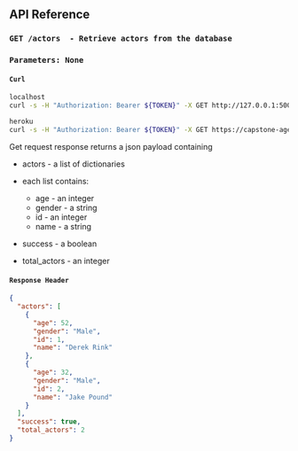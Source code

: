 ## API Reference


### `GET /actors  - Retrieve actors from the database`
### `Parameters: None`

#### `Curl`
```bash
localhost
curl -s -H "Authorization: Bearer ${TOKEN}" -X GET http://127.0.0.1:5000/actors

heroku
curl -s -H "Authorization: Bearer ${TOKEN}" -X GET https://capstone-agency-api33.herokuapp.com/actors
```
Get request response returns a json payload containing
- actors - a list of dictionaries
- each list contains:
    - age - an integer
    - gender - a string
    - id - an integer
    - name - a string

- success - a boolean
- total_actors - an integer


#### `Response Header`
```json
{
  "actors": [
    {
      "age": 52,
      "gender": "Male",
      "id": 1,
      "name": "Derek Rink"
    },
    {
      "age": 32,
      "gender": "Male",
      "id": 2,
      "name": "Jake Pound"
    }
  ],
  "success": true,
  "total_actors": 2
}


```